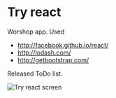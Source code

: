 Try react
=========

Worshop app. Used 
* http://facebook.github.io/react/
* http://lodash.com/
* http://getbootstrap.com/

Released ToDo list.

![Try react screen](https://raw2.github.com/seliverstov-maxim/try_react/master/prtsc/main.jpeg 'Try react screen')
